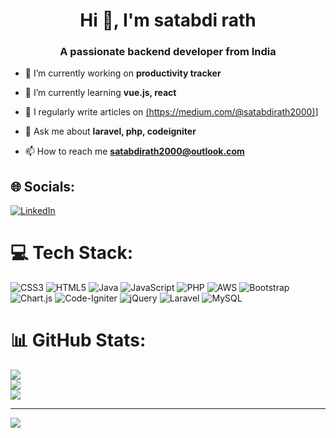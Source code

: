 <h1 align="center">Hi 👋, I'm satabdi rath</h1>
<h3 align="center">A passionate backend developer from India</h3>

- 🔭 I’m currently working on **productivity tracker**

- 🌱 I’m currently learning **vue.js, react**

- 📝 I regularly write articles on [(https://medium.com/@satabdirath2000)](https://medium.com/@satabdirath2000)]

- 💬 Ask me about **laravel, php, codeigniter**

- 📫 How to reach me **satabdirath2000@outlook.com**


## 🌐 Socials:
[![LinkedIn](https://img.shields.io/badge/LinkedIn-%230077B5.svg?logo=linkedin&logoColor=white)](https://www.linkedin.com/in/satabdirath/) 


# 💻 Tech Stack:
![CSS3](https://img.shields.io/badge/css3-%231572B6.svg?style=for-the-badge&logo=css3&logoColor=white) ![HTML5](https://img.shields.io/badge/html5-%23E34F26.svg?style=for-the-badge&logo=html5&logoColor=white) ![Java](https://img.shields.io/badge/java-%23ED8B00.svg?style=for-the-badge&logo=openjdk&logoColor=white) ![JavaScript](https://img.shields.io/badge/javascript-%23323330.svg?style=for-the-badge&logo=javascript&logoColor=%23F7DF1E) ![PHP](https://img.shields.io/badge/php-%23777BB4.svg?style=for-the-badge&logo=php&logoColor=white) ![AWS](https://img.shields.io/badge/AWS-%23FF9900.svg?style=for-the-badge&logo=amazon-aws&logoColor=white) ![Bootstrap](https://img.shields.io/badge/bootstrap-%238511FA.svg?style=for-the-badge&logo=bootstrap&logoColor=white) ![Chart.js](https://img.shields.io/badge/chart.js-F5788D.svg?style=for-the-badge&logo=chart.js&logoColor=white) ![Code-Igniter](https://img.shields.io/badge/CodeIgniter-%23EF4223.svg?style=for-the-badge&logo=codeIgniter&logoColor=white) ![jQuery](https://img.shields.io/badge/jquery-%230769AD.svg?style=for-the-badge&logo=jquery&logoColor=white) ![Laravel](https://img.shields.io/badge/laravel-%23FF2D20.svg?style=for-the-badge&logo=laravel&logoColor=white) ![MySQL](https://img.shields.io/badge/mysql-%2300000f.svg?style=for-the-badge&logo=mysql&logoColor=white)
# 📊 GitHub Stats:
![](https://github-readme-stats.vercel.app/api?username=satabdirath&theme=dark&hide_border=false&include_all_commits=false&count_private=false)<br/>
![](https://github-readme-streak-stats.herokuapp.com/?user=satabdirath&theme=dark&hide_border=false)<br/>
![](https://github-readme-stats.vercel.app/api/top-langs/?username=satabdirath&theme=dark&hide_border=false&include_all_commits=false&count_private=false&layout=compact)

---
[![](https://visitcount.itsvg.in/api?id=satabdirath&icon=0&color=0)](https://visitcount.itsvg.in)

<!-- Proudly created with GPRM ( https://gprm.itsvg.in ) -->

